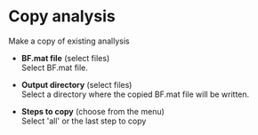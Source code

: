 # Copy analysis  
Make a copy of existing anallysis  

* **BF.mat file** (select files)  
Select BF.mat file.  

* **Output directory** (select files)  
Select a directory where the copied BF.mat file will be written.  

* **Steps to copy** (choose from the menu)  
Select 'all' or the last step to copy  
